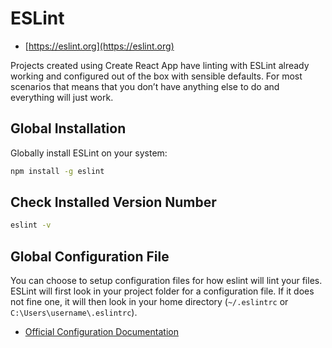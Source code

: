 # ESLint

- [https://eslint.org](https://eslint.org)

Projects created using Create React App have linting with ESLint already working and configured out of the box with sensible defaults. For most scenarios that means that you don’t have anything else to do and everything will just work.

## Global Installation

Globally install ESLint on your system:

```bash
npm install -g eslint
```

## Check Installed Version Number

```bash
eslint -v
```

## Global Configuration File

You can choose to setup configuration files for how eslint will lint your files. ESLint will first look in your project folder for a configuration file. If it does not fine one, it will then look in your home directory (`~/.eslintrc` or `C:\Users\username\.eslintrc`).

- [Official Configuration Documentation](https://eslint.org/docs/user-guide/configuring#using-configuration-files)